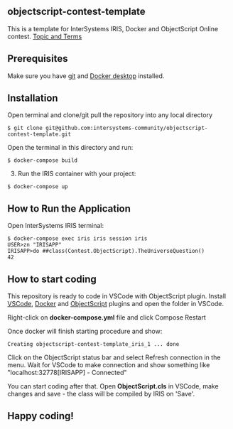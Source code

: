 ## objectscript-contest-template

This is a template for InterSystems IRIS, Docker and ObjectScript Online contest.
[Topic and Terms](https://community.intersystems.com/post/join-online-programming-contest-intersystems-iris-docker-and-objectscript)

## Prerequisites

Make sure you have [git](https://git-scm.com/book/en/v2/Getting-Started-Installing-Git) and [Docker desktop](https://www.docker.com/products/docker-desktop) installed.

## Installation

Open terminal and clone/git pull the repository into any local directory

```
$ git clone git@github.com:intersystems-community/objectscript-contest-template.git
```

Open the terminal in this directory and run:

```
$ docker-compose build
```

3. Run the IRIS container with your project:

```
$ docker-compose up
```

## How to Run the Application

Open InterSystems IRIS terminal:

```
$ docker-compose exec iris iris session iris
USER>zn "IRISAPP"
IRISAPP>do ##class(Contest.ObjectScript).TheUniverseQuestion()
42
```

## How to start coding

This repository is ready to code in VSCode with ObjectScript plugin.
Install [VSCode](https://code.visualstudio.com/), [Docker](https://marketplace.visualstudio.com/items?itemName=ms-azuretools.vscode-docker) and [ObjectScript](https://marketplace.visualstudio.com/items?itemName=daimor.vscode-objectscript) plugins and open the folder in VSCode.

Right-click on **docker-compose.yml** file and click Compose Restart

Once docker will finish starting procedure and show:

```
Creating objectscript-contest-template_iris_1 ... done
```

Click on the ObjectScript status bar and select Refresh connection in the menu.
Wait for VSCode to make connection and show something like "localhost:32778[IRISAPP] - Connected"

You can start coding after that. Open **ObjectScript.cls** in VSCode, make changes and save - the class will be compiled by IRIS on 'Save'.

## Happy coding!
